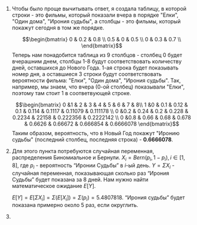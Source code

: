 1. Чтобы было проще вычитывать ответ, я создала таблицу, в которой строки - это фильмы, который показали вчера в порядке "Елки", "Один дома", "Ирония судьбы", а столбцы - это фильмы, который покажут сегодня в том же порядке.

    $$﻿\begin{bmatrix} 0 & 0.2 & 0.8 \\ 0.5 & 0 & 0.5 \\ 0 & 0.3 & 0.7 \\ \end{bmatrix}﻿$$
    Теперь нам понадобится таблица из 9 столбцов - столбец 0 будет вчерашним днем, столбцы 1-8 будут соответствовать количеству дней, оставшихся до Нового Года. 1-ая строка будет показывать номер дня, а оставшиеся 3 строки будут соответствовать вероятности фильма: "Елки", "Один дома", "Ирония судьбы". Так, например, мы знаем, что вчера (0-ой столбец) показывали "Елки", поэтому там стоит 1 в соответвующей строке.

    $$﻿\begin{bmatrix} 0 &1 & 2 & 3 & 4 & 5 & 6 & 7 & 8\\ 1 &0 & 0.1 & 0.12 & 0.1 & 0.114 & 0.1117 & 0.11079 & 0.111178 \\ 0 &0.2 & 0.24 & 0.2 & 0.228 & 0.2234 & 22158 & 0.222356 & 0.2222142 \\ 0 &0.8 & 0.66 & 0.68 & 0.678 & 0.6626 & 0.66672 & 0.666854 & 0.6666078  \end{bmatrix}$$
    Таким образом, вероятность, что в Новый Год покажут "Иронию судьбы" (последний столбец, последняя строка) - **0.6666078**.

2. Для этого пункта потребуются случайная переменная, распределения Биномиальное и Бернули.
    $X_i = Bern(p_i, 1-p_i), i \in [1, 8]$, где $p_i$ - вероятность “Иронии Судьбы” в $i$-ый день.
    $Y = \Sigma X_i$ - случайная переменная, показывающая сколько раз “Ирония Судьбы” будет показана за 8 дней. Нам нужно найти математическое ожидание $E[Y]$.

    $E[Y] = E[\Sigma X_i] = \Sigma(E[X_i]) = \Sigma(p_i) = 5.4807818$. “Ирония судьбы” будет показана примерно около 5 раз, если округлить. 

3. 